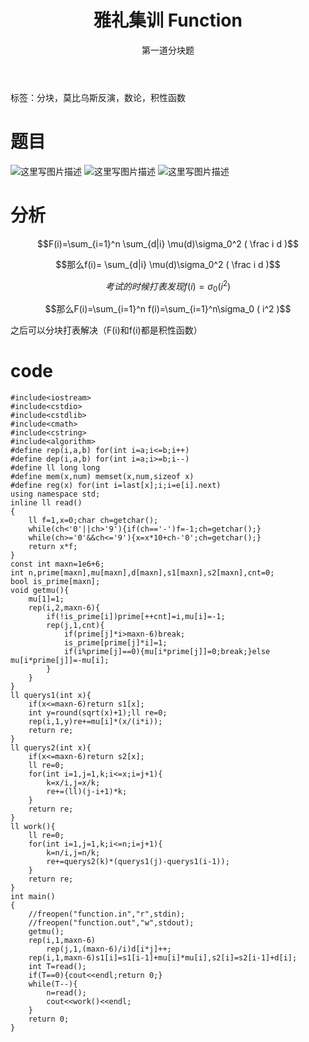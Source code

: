 ﻿---
title: 雅礼集训 Function
subtitle: "第一道分块题"
tags: 
 - 分块
 - 莫比乌斯反演
 - 数论
 - 积性函数
grammar_cjkRuby: true
catalog: true
layout:  post
header-img: "img/header/P1.jpg"
preview-img: "/img/preview/P1.jpg"
---

标签：分块，莫比乌斯反演，数论，积性函数

# 题目
![这里写图片描述](http://img.blog.csdn.net/20180113155646487?watermark/2/text/aHR0cDovL2Jsb2cuY3Nkbi5uZXQvcXdlcnR5MTEyNQ==/font/5a6L5L2T/fontsize/400/fill/I0JBQkFCMA==/dissolve/70/gravity/SouthEast)
![这里写图片描述](http://img.blog.csdn.net/20180113155858759?watermark/2/text/aHR0cDovL2Jsb2cuY3Nkbi5uZXQvcXdlcnR5MTEyNQ==/font/5a6L5L2T/fontsize/400/fill/I0JBQkFCMA==/dissolve/70/gravity/SouthEast)
![这里写图片描述](http://img.blog.csdn.net/20180113155911670?watermark/2/text/aHR0cDovL2Jsb2cuY3Nkbi5uZXQvcXdlcnR5MTEyNQ==/font/5a6L5L2T/fontsize/400/fill/I0JBQkFCMA==/dissolve/70/gravity/SouthEast)

# 分析

$$F(i)=\sum_{i=1}^n \sum_{d|i} \mu(d)\sigma_0^2 ( \frac i d )$$

$$那么f(i)= \sum_{d|i} \mu(d)\sigma_0^2 ( \frac i d )$$

$$考试的时候打表发现f(i)=\sigma_0 ( i^2 )$$

$$那么F(i)=\sum_{i=1}^n f(i)=\sum_{i=1}^n\sigma_0 ( i^2 )$$

之后可以分块打表解决（F(i)和f(i)都是积性函数）

# code

```
#include<iostream>
#include<cstdio>
#include<cstdlib>
#include<cmath>
#include<cstring>
#include<algorithm>
#define rep(i,a,b) for(int i=a;i<=b;i++)
#define dep(i,a,b) for(int i=a;i>=b;i--)
#define ll long long
#define mem(x,num) memset(x,num,sizeof x)
#define reg(x) for(int i=last[x];i;i=e[i].next)
using namespace std;
inline ll read()
{
	ll f=1,x=0;char ch=getchar();
	while(ch<'0'||ch>'9'){if(ch=='-')f=-1;ch=getchar();}
	while(ch>='0'&&ch<='9'){x=x*10+ch-'0';ch=getchar();}
	return x*f;
}
const int maxn=1e6+6;
int n,prime[maxn],mu[maxn],d[maxn],s1[maxn],s2[maxn],cnt=0;
bool is_prime[maxn];
void getmu(){
	mu[1]=1;
	rep(i,2,maxn-6){
		if(!is_prime[i])prime[++cnt]=i,mu[i]=-1;
		rep(j,1,cnt){
			if(prime[j]*i>maxn-6)break;
			is_prime[prime[j]*i]=1;
			if(i%prime[j]==0){mu[i*prime[j]]=0;break;}else mu[i*prime[j]]=-mu[i];
		}
	}
}
ll querys1(int x){
	if(x<=maxn-6)return s1[x];
	int y=round(sqrt(x)+1);ll re=0;
	rep(i,1,y)re+=mu[i]*(x/(i*i));
	return re;
}
ll querys2(int x){
	if(x<=maxn-6)return s2[x];
	ll re=0;
	for(int i=1,j=1,k;i<=x;i=j+1){
		k=x/i,j=x/k;
		re+=(ll)(j-i+1)*k;
	}
	return re;
}
ll work(){
	ll re=0;
	for(int i=1,j=1,k;i<=n;i=j+1){
		k=n/i,j=n/k;
		re+=querys2(k)*(querys1(j)-querys1(i-1));
	}
	return re;
}
int main()
{
	//freopen("function.in","r",stdin);
	//freopen("function.out","w",stdout); 
	getmu();
	rep(i,1,maxn-6)
		rep(j,1,(maxn-6)/i)d[i*j]++;
	rep(i,1,maxn-6)s1[i]=s1[i-1]+mu[i]*mu[i],s2[i]=s2[i-1]+d[i];
	int T=read();
	if(T==0){cout<<endl;return 0;}
	while(T--){
		n=read();
	    cout<<work()<<endl;
	}
	return 0;
}

```

